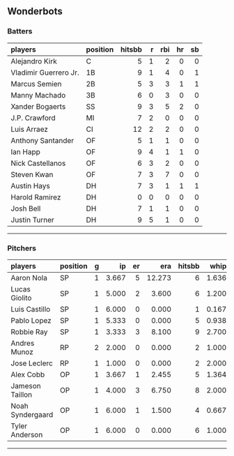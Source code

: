 ## Wonderbots

### Batters

 
|players               |position | hitsbb|  r| rbi| hr| sb| 
|:---------------------|:--------|------:|--:|---:|--:|--:| 
|Alejandro Kirk        |C        |      5|  1|   2|  0|  0| 
|Vladimir Guerrero Jr. |1B       |      9|  1|   4|  0|  1| 
|Marcus Semien         |2B       |      5|  3|   3|  1|  1| 
|Manny Machado         |3B       |      6|  0|   3|  0|  0| 
|Xander Bogaerts       |SS       |      9|  3|   5|  2|  0| 
|J.P. Crawford         |MI       |      7|  2|   0|  0|  0| 
|Luis Arraez           |CI       |     12|  2|   2|  0|  0| 
|Anthony Santander     |OF       |      5|  1|   1|  0|  0| 
|Ian Happ              |OF       |      9|  4|   1|  1|  0| 
|Nick Castellanos      |OF       |      6|  3|   2|  0|  0| 
|Steven Kwan           |OF       |      7|  3|   7|  0|  0| 
|Austin Hays           |DH       |      7|  3|   1|  1|  1| 
|Harold Ramirez        |DH       |      0|  0|   0|  0|  0| 
|Josh Bell             |DH       |      7|  1|   1|  0|  0| 
|Justin Turner         |DH       |      9|  5|   1|  0|  0| 


* * *

### Pitchers

 
|players          |position |  g|    ip| er|    era| hitsbb|  whip| so|  w| sv| 
|:----------------|:--------|--:|-----:|--:|------:|------:|-----:|--:|--:|--:| 
|Aaron Nola       |SP       |  1| 3.667|  5| 12.273|      6| 1.636|  4|  0|  0| 
|Lucas Giolito    |SP       |  1| 5.000|  2|  3.600|      6| 1.200|  6|  0|  0| 
|Luis Castillo    |SP       |  1| 6.000|  0|  0.000|      1| 0.167|  6|  0|  0| 
|Pablo Lopez      |SP       |  1| 5.333|  0|  0.000|      5| 0.938|  8|  1|  0| 
|Robbie Ray       |SP       |  1| 3.333|  3|  8.100|      9| 2.700|  3|  0|  0| 
|Andres Munoz     |RP       |  2| 2.000|  0|  0.000|      2| 1.000|  1|  0|  1| 
|Jose Leclerc     |RP       |  1| 1.000|  0|  0.000|      2| 2.000|  1|  0|  0| 
|Alex Cobb        |OP       |  1| 3.667|  1|  2.455|      5| 1.364|  6|  0|  0| 
|Jameson Taillon  |OP       |  1| 4.000|  3|  6.750|      8| 2.000|  2|  0|  0| 
|Noah Syndergaard |OP       |  1| 6.000|  1|  1.500|      4| 0.667|  6|  0|  0| 
|Tyler Anderson   |OP       |  1| 6.000|  0|  0.000|      6| 1.000|  4|  1|  0| 


* * *


